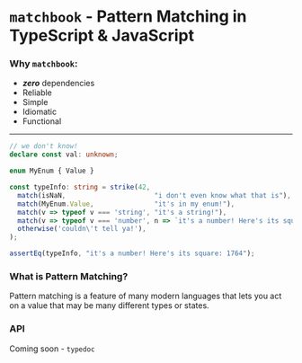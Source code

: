 # `matchbook` - Pattern Matching in TypeScript & JavaScript
### Why `matchbook`:
- **_zero_** dependencies
- Reliable
- Simple
- Idiomatic
- Functional

---

```ts
// we don't know!
declare const val: unknown;

enum MyEnum { Value }

const typeInfo: string = strike(42,
  match(isNaN,                      "i don't even know what that is"),
  match(MyEnum.Value,               "it's in my enum!"),
  match(v => typeof v === 'string', "it's a string!"),
  match(v => typeof v === 'number', n => `it's a number! Here's its square: ${Math.pow(n, 2)}`),
  otherwise('couldn\'t tell ya!'),
);

assertEq(typeInfo, "it's a number! Here's its square: 1764");
```

### What is Pattern Matching?
Pattern matching is a feature of many modern languages that lets you
act on a value that may be many different types or states.

### API
Coming soon - `typedoc`
